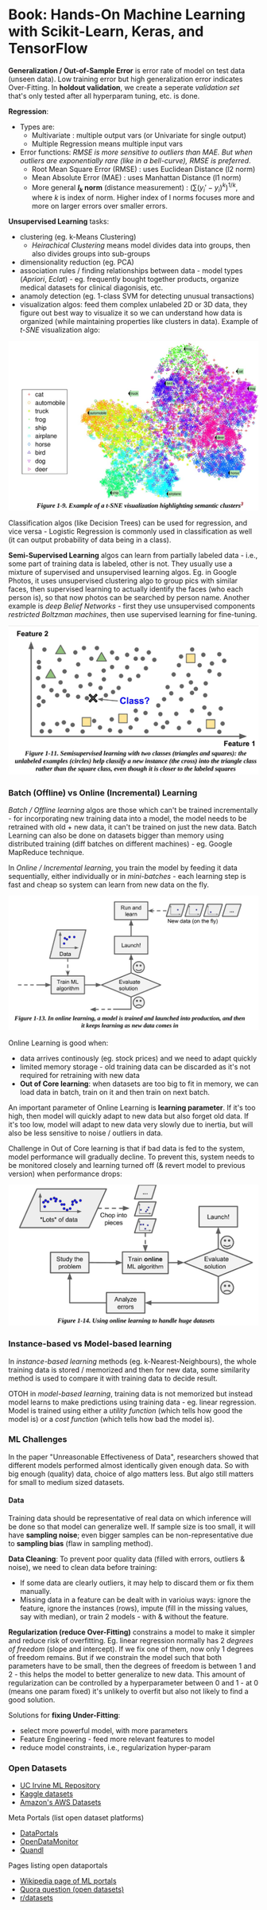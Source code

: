# Book: Hands-On Machine Learning with Scikit-Learn, Keras, and TensorFlow

**Generalization / Out-of-Sample Error** is error rate of model on test data (unseen data). Low training error but high generalization error indicates Over-Fitting. In **holdout validation**, we create a seperate *validation set* that's only tested after all hyperparam tuning, etc. is done.

**Regression**:
- Types are:
    - Multivariate : multiple output vars (or Univariate for single output)
    - Multiple Regression means multiple input vars
- Error functions: *RMSE is more sensitive to outliers than MAE. But when outliers are exponentially rare (like in a bell-curve), RMSE is preferred*.
    - Root Mean Square Error (RMSE) : uses Euclidean Distance (l2 norm)
    - Mean Absolute Error (MAE) : uses Manhattan Distance (l1 norm)
    - More general **$l_k$ norm** (distance measurement) : $(\sum (y_i' - y_i)^k) ^ {1/k}$, where $k$ is index of norm. Higher index of l norms focuses more and more on larger errors over smaller errors.

**Unsupervised Learning** tasks: 
- clustering (eg. k-Means Clustering)
    - *Heirachical Clustering* means model divides data into groups, then also divides groups into sub-groups
- dimensionality reduction (eg. PCA)
- association rules / finding relationships between data - model types (*Apriori*, *Eclat*) - eg. frequently bought together products, organize medical datasets for clinical diagonisis, etc.
- anamoly detection (eg. 1-class SVM for detecting unusual transactions)
- visualization algos: feed them complex unlabeled 2D or 3D data, they figure out best way to visualize it so we can understand how data is organized (while maintaining properties like clusters in data). Example of *t-SNE* visualization algo:

![t-SNE Visualization](images/tsne_visualization.png)

Classification algos (like Decision Trees) can be used for regression, and vice versa - Logistic Regression is commonly used in classification as well (it can output probability of data being in a class).

**Semi-Supervised Learning** algos can learn from partially labeled data - i.e., some part of training data is labeled, other is not. They usually use a mixture of supervised and unsupervised learning algos. Eg. in Google Photos, it uses unsupervised clustering algo to group pics with similar faces, then supervised learning to actually identify the faces (who each person is), so that now photos can be searched by person name. Another example is *deep Belief Networks* - first they use unsupervised components *restricted Boltzman machines*, then use supervised learning for fine-tuning.

![Semi-Supervised Learning](images/semisupervised_learning.png)

### Batch (Offline) vs Online (Incremental) Learning
*Batch / Offline learning* algos are those which can't be trained incrementally - for incorporating new training data into a model, the model needs to be retrained with old + new data, it can't be trained on just the new data. 
Batch Learning can also be done on datasets bigger than memory using distributed training (diff batches on different machines) - eg. Google MapReduce technique.

In *Online / Incremental learning*, you train the model by feeding it data sequentially, either individually or in *mini-batches* - each learning step is fast and cheap so system can learn from new data on the fly. 

![Online Learning](images/online_learning.png)

Online Learning is good when:
- data arrives continously (eg. stock prices) and we need to adapt quickly
- limited memory storage - old training data can be discarded as it's not required for retraining with new data
- **Out of Core learning**: when datasets are too big to fit in memory, we can load data in batch, train on it and then train on next batch. 

An important parameter of Online Learning is **learning parameter**. If it's too high, then model will quickly adapt to new data but also forget old data. If it's too low, model will adapt to new data very slowly due to inertia, but will also be less sensitive to noise / outliers in data.

Challenge in Out of Core learning is that if bad data is fed to the system, model performance will gradually decline. To prevent this, system needs to be monitored closely and learning turned off (& revert model to previous version) when performance drops:

![Out of Core learning](images/out_of_core_learning.png)

### Instance-based vs Model-based learning
In *instance-based learning* methods (eg. k-Nearest-Neighbours), the whole training data is stored / memorized and then for new data, some similarity method is used to compare it with training data to decide result.

OTOH in *model-based learning*, training data is not memorized but instead model learns to make predictions using training data - eg. linear regression. Model is trained using either a *utility function* (which tells how good the model is) or a *cost function* (which tells how bad the model is).

### ML Challenges
In the paper "Unreasonable Effectiveness of Data", researchers showed that different models performed almost identically given enough data. So with big enough (quality) data, choice of algo matters less. But algo still matters for small to medium sized datasets.

#### Data
Training data should be representative of real data on which inference will be done so that model can generalize well. If sample size is too small, it will have **sampling noise**; even bigger samples can be non-representative due to **sampling bias** (flaw in sampling method).

**Data Cleaning**: To prevent poor quality data (filled with errors, outliers & noise), we need to clean data before training:
- If some data are clearly outliers, it may help to discard them or fix them manually.
- Missing data in a feature can be dealt with in varioius ways: ignore the feature, ignore the instances (rows), impute (fill in the missing values, say with median), or train 2 models - with & without the feature.

**Regularization (reduce Over-Fitting)** constrains a model to make it simpler and reduce risk of overfitting. Eg. linear regression normally has 2 *degrees of freedom* (slope and intercept). If we fix one of them, now only 1 degrees of freedom remains. But if we constrain the model such that both parameters have to be small, then the degrees of freedom is between 1 and 2 - this helps the model to better generalize to new data. This amount of regularization can be controlled by a hyperparameter between 0 and 1 - at 0 (means one param fixed) it's unlikely to overfit but also not likely to find a good solution.

Solutions for **fixing Under-Fitting**:
- select more powerful model, with more parameters
- Feature Engineering - feed more relevant features to model
- reduce model constraints, i.e., regularization hyper-param

### Open Datasets
- [UC Irvine ML Repository](http://archive.ics.uci.edu/ml/)
- [Kaggle datasets](https://www.kaggle.com/datasets)
- [Amazon's AWS Datasets](https://registry.opendata.aws/)

Meta Portals (list open dataset platforms)
- [DataPortals](http://dataportals.org/)
- [OpenDataMonitor](http://opendatamonitor.eu/)
- [Quandl](http://quandl.com/)

Pages listing open dataportals
- [Wikipedia page of ML portals](https://en.wikipedia.org/wiki/List_of_datasets_for_machine-learning_research)
- [Quora question (open datasets)](https://www.quora.com/Where-can-I-find-large-datasets-open-to-the-public)
- [r/datasets](https://reddit.com/r/datasets)
